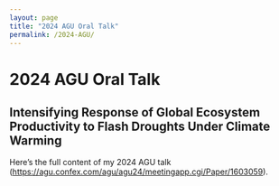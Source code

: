 ```yaml
---
layout: page
title: "2024 AGU Oral Talk"
permalink: /2024-AGU/
---
```


# 2024 AGU Oral Talk

## Intensifying Response of Global Ecosystem Productivity to Flash Droughts Under Climate Warming

Here’s the full content of my 2024 AGU talk (https://agu.confex.com/agu/agu24/meetingapp.cgi/Paper/1603059).
